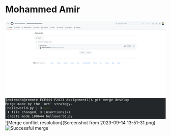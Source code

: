 # Mohammed Amir

![Screenshot 2023-09-08 at 22-10-48 MohammedMAmir_ECE444-F2023-Assignment1](266755672-f9a7c0a6-3c73-44fa-8419-4a38fe7630d0.png)
![Screenshot of merge](merge.png)
![Merge conflict resolution](Screenshot from 2023-09-14 13-51-31.png)
![Successful merge](merge-success.png)
